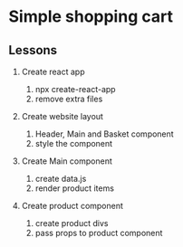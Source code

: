# Simple shopping cart

## Lessons

1. Create react app

   1. npx create-react-app
   2. remove extra files

2. Create website layout

   1. Header, Main and Basket component
   2. style the component

3. Create Main component

   1. create data.js
   2. render product items

4. Create product component
   1. create product divs
   2. pass props to product component
